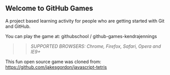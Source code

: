 ## Welcome to GitHub Games

A project based learning activity for people who are getting started with Git and GitHub.

You can play the game at: 
githubschool /
github-games-kendrajennings 


>> _*SUPPORTED BROWSERS*: Chrome, Firefox, Safari, Opera and IE9+_

This fun open source game was cloned from: https://github.com/jakesgordon/javascript-tetris

